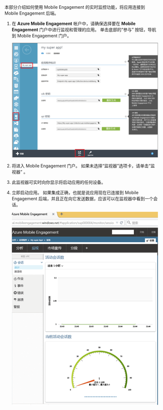 本部分介绍如何使用 Mobile Engagement 的实时监控功能，将应用连接到 Mobile Engagement 后端。 

1. 在 **Azure Mobile Engagement** 帐户中，请确保选择要在 **Mobile Engagement** 门户中进行监视和管理的应用。 单击底部的“参与”  按钮，导航到 Mobile Engagement 门户。 
   
     ![](./media/mobile-engagement-connect-app-with-monitor/engage-button.png)
2. 将进入 Mobile Engagement 门户。 如果未选择“监视器”选项卡，请单击“监视器” 。
3. 此监视器可实时向你显示将启动应用的任何设备。
4. 立即启动应用。 如果集成正确，也就是说应用现在已连接到 Mobile Engagement 后端，并且正在向它发送数据，应该可以在监视器中看到一个会话。  
   
     ![](./media/mobile-engagement-connect-app-with-monitor/monitor.png)

